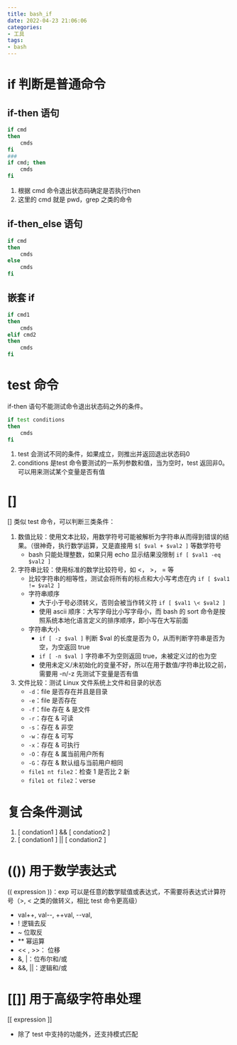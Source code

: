 ```yaml
---
title: bash_if
date: 2022-04-23 21:06:06
categories:
- 工具
tags:
- bash
---
```


# if 判断是普通命令
## if-then 语句

```bash
if cmd 
then
    cmds
fi
###
if cmd; then
    cmds
fi
```
1. 根据 cmd 命令退出状态码确定是否执行then
2. 这里的 cmd 就是 pwd，grep 之类的命令

## if-then_else 语句

```bash
if cmd 
then
    cmds
else
    cmds
fi
```

## 嵌套 if

```bash
if cmd1
then
    cmds
elif cmd2
then
    cmds
fi
```

# test 命令
if-then 语句不能测试命令退出状态码之外的条件。

```bash
if test conditions
then
    cmds
fi
```

1. test 会测试不同的条件，如果成立，则推出并返回退出状态码0
2. conditions 是test 命令要测试的一系列参数和值，当为空时，test 返回非0。可以用来测试某个变量是否有值


# [] 
[] 类似 test 命令，可以判断三类条件：
1. 数值比较：使用文本比较，用数学符号可能被解析为字符串从而得到错误的结果。（很神奇，执行数学运算，又是直接用 `$[ $val + $val2 ]` 等数学符号
    - bash 只能处理整数，如果只用 echo 显示结果没限制 `if [ $val1 -eq $val2 ]`
2. 字符串比较：使用标准的数学比较符号，如 <， >， = 等
    - 比较字符串的相等性，测试会将所有的标点和大小写考虑在内 `if [ $val1 != $val2 ]`
    - 字符串顺序
        - 大于小于号必须转义，否则会被当作转义符 `if [ $val1 \< $val2 ]`
        - 使用 ascii 顺序：大写字母比小写字母小，而 bash 的 sort 命令是按照系统本地化语言定义的排序顺序，即小写在大写前面
    - 字符串大小
        - `if [ -z $val ]` 判断 $val 的长度是否为 0，从而判断字符串是否为空，为空返回 true
        - `if [ -n $val ]` 字符串不为空则返回 true，未被定义过的也为空
        - 使用未定义/未初始化的变量不好，所以在用于数值/字符串比较之前，需要用 -n/-z 先测试下变量是否有值
3. 文件比较：测试 Linux 文件系统上文件和目录的状态
    - `-d`：file 是否存在并且是目录
    - `-e`：file 是否存在
    - `-f`：file 存在 & 是文件
    - `-r`：存在 & 可读
    - `-s`：存在 & 非空
    - `-w`：存在 & 可写
    - `-x`：存在 & 可执行
    - `-O`：存在 & 属当前用户所有
    - `-G`：存在 & 默认组与当前用户相同
    - `file1 nt file2`：检查 1 是否比 2 新
    - `file1 ot file2`：verse

# 复合条件测试
1. [ condation1 ] && [ condation2 ]
2. [ condation1 ] || [ condation2 ]

# (()) 用于数学表达式
(( expression ))：exp 可以是任意的数学赋值或表达式，不需要将表达式计算符号（>, < 之类的做转义，相比 test 命令更高级）
- val++, val--, ++val, --val, 
- ! 逻辑去反
- ~ 位取反
- ** 幂运算
- << , >>： 位移
- &, |：位布尔和/或
- &&, ||：逻辑和/或

# [[]] 用于高级字符串处理
[[ expression ]]
- 除了 test 中支持的功能外，还支持模式匹配
